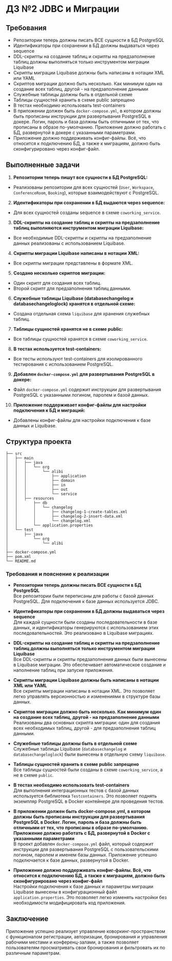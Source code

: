 # ДЗ №2 JDBC и Миграции


## Требования

- Репозитории теперь должны писать ВСЕ сущности в БД PostgreSQL
- Идентификаторы при сохранении в БД должны выдаваться через sequence
- DDL-скрипты на создание таблиц и скрипты на предзаполнение таблиц должны выполняться только инструментом миграции Liquibase
- Скрипты миграции Liquibase должны быть написаны в нотации XML или YAML
- Скриптов миграции должно быть несколько. Как минимум один на создание всех таблиц, другой - на предзаполнение данными
- Служебные таблицы должны быть в отдельной схеме
- Таблицы сущностей хранить в схеме public запрещено
- В тестах необходимо использовать test-containers
- В приложении должен быть `docker-compose.yml`, в котором должны быть прописаны инструкции для развертывания PostgreSQL в докере. Логин, пароль и база должны быть отличными от тех, что прописаны в образе по-умолчанию. Приложение должно работать с БД, развернутой в докере с указанными параметрами.
- Приложение должно поддерживать конфиг-файлы. Всё, что относится к подключению БД, а также к миграциям, должно быть сконфигурировано через конфиг-файл.

## Выполненные задачи

1. **Репозитории теперь пишут все сущности в БД PostgreSQL:**
  - Реализованы репозитории для всех сущностей (`User`, `Workspace`, `ConferenceRoom`, `Booking`), которые взаимодействуют с PostgreSQL.

2. **Идентификаторы при сохранении в БД выдаются через sequence:**
  - Для всех сущностей созданы sequence в схеме `coworking_service`.

3. **DDL-скрипты на создание таблиц и скрипты на предзаполнение таблиц выполняются инструментом миграции Liquibase:**
  - Все необходимые DDL-скрипты и скрипты на предзаполнение данных реализованы с использованием Liquibase.

4. **Скрипты миграции Liquibase написаны в нотации XML:**
  - Все скрипты миграции представлены в формате XML.

5. **Создано несколько скриптов миграции:**
  - Один скрипт для создания всех таблиц.
  - Второй скрипт для предзаполнения таблиц данными.

6. **Служебные таблицы Liquibase (databasechangelog и databasechangeloglock) хранятся в отдельной схеме:**
  - Создана отдельная схема `liquibase` для хранения служебных таблиц.

7. **Таблицы сущностей хранятся не в схеме public:**
  - Все таблицы сущностей хранятся в схеме `coworking_service`.

8. **В тестах используется test-containers:**
  - Все тесты используют test-containers для изолированного тестирования с использованием PostgreSQL.

9. **Добавлен `docker-compose.yml` для развертывания PostgreSQL в докере:**
  - Файл `docker-compose.yml` содержит инструкции для развертывания PostgreSQL с указанными логином, паролем и базой данных.

10. **Приложение поддерживает конфиг-файлы для настройки подключения к БД и миграций:**
  - Добавлены конфиг-файлы для настройки подключения к базе данных и Liquibase.

## Структура проекта

```plaintext
├── src
│   ├── main
│   │   ├── java
│   │   │   └── org
│   │   │       └── alibi
│   │   │           ├── application
│   │   │           ├── domain
│   │   │           ├── in
│   │   │           ├── out
│   │   │           └── service
│   │   ├── resources
│   │       ├── db
│   │       │   └── changelog
│   │       │       ├── changelog-1-create-tables.xml
│   │       │       ├── changelog-2-insert-data.xml
│   │       │       └── changelog.xml
│   │       └── application.properties
│   └── test
│       ├── java
│           └── org
│               └── alibi
│      
├── docker-compose.yml
├── pom.xml
└── README.md
```

### Требования и пояснение к реализации

- **Репозитории теперь должны писать ВСЕ сущности в БД PostgreSQL**  
  Все репозитории были переписаны для работы с базой данных PostgreSQL. Для подключения к базе данных используется JDBC.

- **Идентификаторы при сохранении в БД должны выдаваться через sequence**  
  Для каждой сущности были созданы последовательности в базе данных, и идентификаторы генерируются с использованием этих последовательностей. Это реализовано в Liquibase миграциях.

- **DDL-скрипты на создание таблиц и скрипты на предзаполнение таблиц должны выполняться только инструментом миграции Liquibase**  
  Все DDL-скрипты и скрипты предзаполнения данных были вынесены в Liquibase миграции. Это обеспечивает автоматическое создание и наполнение таблиц при запуске приложения.

- **Скрипты миграции Liquibase должны быть написаны в нотации XML или YAML**  
  Все скрипты миграции написаны в нотации XML. Это позволяет легко управлять версионностью и изменениями в структуре базы данных.

- **Скриптов миграции должно быть несколько. Как минимум один на создание всех таблиц, другой - на предзаполнение данными**  
  Реализованы два основных скрипта миграции: один для создания всех необходимых таблиц, другой - для предзаполнения таблиц данными.

- **Служебные таблицы должны быть в отдельной схеме**  
  Служебные таблицы Liquibase (`databasechangelog` и `databasechangeloglock`) были вынесены в отдельную схему `liquibase`.

- **Таблицы сущностей хранить в схеме public запрещено**  
  Все таблицы сущностей были созданы в схеме `coworking_service`, а не в схеме `public`.

- **В тестах необходимо использовать test-containers**  
  Для выполнения интеграционных тестов с базой данных используется библиотека `Testcontainers`. Это позволяет поднять экземпляр PostgreSQL в Docker контейнере для проведения тестов.

- **В приложении должен быть docker-compose.yml, в котором должны быть прописаны инструкции для развертывания PostgreSQL в Docker. Логин, пароль и база должны быть отличными от тех, что прописаны в образе по-умолчанию. Приложение должно работать с БД, развернутой в Docker с указанными параметрами**  
  В проект добавлен `docker-compose.yml` файл, который содержит инструкции для развертывания PostgreSQL с пользовательскими логином, паролем и именем базы данных. Приложение успешно подключается к базе данных, развернутой в Docker.

- **Приложение должно поддерживать конфиг-файлы. Всё, что относится к подключению БД, а также к миграциям, должно быть сконфигурировано через конфиг-файл**  
  Настройки подключения к базе данных и параметры миграции Liquibase вынесены в конфигурационный файл `application.properties`. Это позволяет легко изменять настройки без необходимости модифицировать код приложения.

## Заключение

Приложение успешно реализует управление коворкинг-пространством с функционалом регистрации, авторизации, бронирования и управления рабочими местами и конференц-залами, а также позволяет пользователям просматривать свои бронирования и фильтровать их по различным параметрам.

